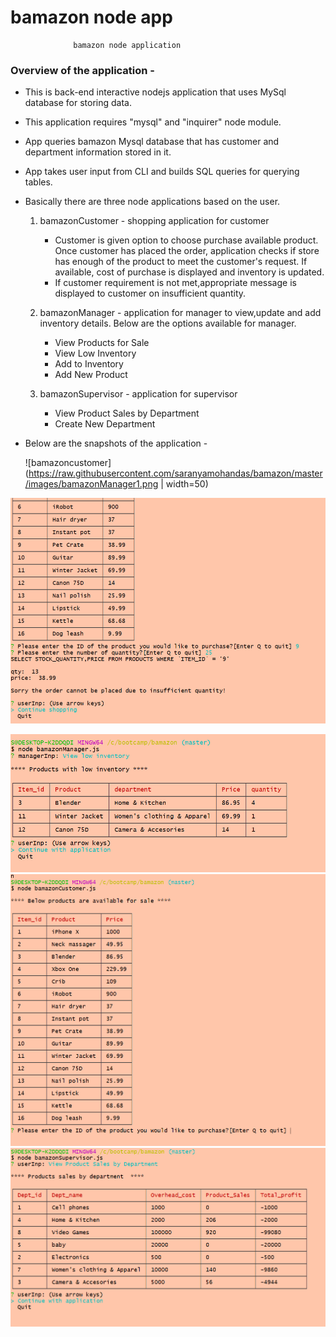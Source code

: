 # bamazon node app
                  bamazon node application

### Overview of the application -
* This is back-end interactive nodejs application that uses MySql database for storing data.
* This application requires "mysql" and "inquirer" node module.
* App queries bamazon Mysql database that has customer and department information stored in it.
* App takes user input from CLI and builds SQL queries for querying tables. 
* Basically there are three node applications based on the user.
     1. bamazonCustomer - shopping application for customer
         -   Customer is given option to choose purchase available product. Once customer has placed the order, application checks if store has enough of the product to meet the customer's request. If available, cost of purchase is displayed and inventory is updated.
         -  If customer requirement is not met,appropriate message is displayed to customer on insufficient quantity.

     2. bamazonManager - application for manager to view,update and add 
          inventory details. Below are the options available for manager.
         
          -  View Products for Sale
          -  View Low Inventory
          -  Add to Inventory
          -  Add New Product
          
     3. bamazonSupervisor - application for supervisor
         - View Product Sales by Department
         - Create New Department


* Below are the snapshots of the application -


  ![bamazoncustomer](https://raw.githubusercontent.com/saranyamohandas/bamazon/master/images/bamazonManager1.png | width=50)

![bamazoncust2](https://raw.githubusercontent.com/saranyamohandas/bamazon/master/images/bamazoncust3.png)

 ![bamazonManager](https://raw.githubusercontent.com/saranyamohandas/bamazon/master/images/bamazonManager2.png)
![bamazonManager1](https://raw.githubusercontent.com/saranyamohandas/bamazon/master/images/bamazoncust1.png)
![bamazonSupervisor](https://raw.githubusercontent.com/saranyamohandas/bamazon/master/images/bamazonSupervisor.png)

